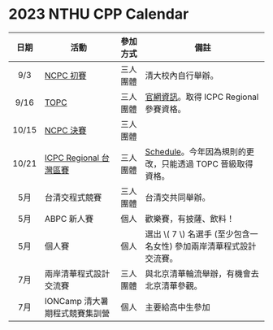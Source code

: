 # 2023 NTHU CPP Calendar

| 日期 | 活動 | 參加方式 | 備註 |
| :---: | --- | --- | --- |
| 9/3 | [NCPC 初賽](/contest/ncpc.md) | 三人團體 | 清大校內自行舉辦。 |
| 9/16 | [TOPC](/contest/topc.md) | 三人團體 | [官網資訊](https://topc2023.icpc.tw/)。取得 ICPC Regional 參賽資格。 |
| 10/15 | [NCPC 決賽](/contest/ncpc.md) | 三人團體 | |
| 10/21 | [ICPC Regional 台灣區賽](/contest/icpc.md) | 三人團體 | [Schedule](https://icpc2023.ntub.edu.tw/?page_id=30)。今年因為規則的更改，只能透過 TOPC 晉級取得資格。 |
| 5月 | 台清交程式競賽 | 三人團體 | 台清交共同舉辦。 |
| 5月 | ABPC 新人賽 | 個人 | 歡樂賽，有披薩、飲料！ |
| 5月 | 個人賽 | 個人 | 選出 \\( 7 \\) 名選手 (至少包含一名女性) 參加兩岸清華程式設計交流賽。 |
| 7月 | 兩岸清華程式設計交流賽 | 三人團體 | 與北京清華輪流舉辦，有機會去北京清華參觀。 |
| 7月 | IONCamp 清大暑期程式競賽集訓營 | 個人 | 主要給高中生參加 |
